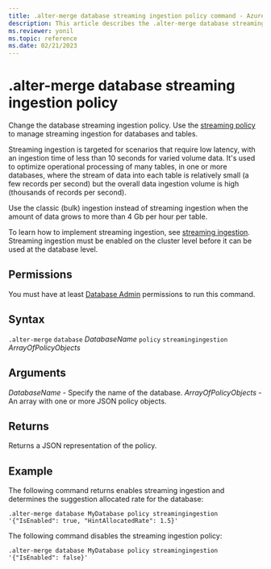 ```yaml
---
title: .alter-merge database streaming ingestion policy command - Azure Data Explorer
description: This article describes the .alter-merge database streaming ingestion policy command in Azure Data Explorer.
ms.reviewer: yonil
ms.topic: reference
ms.date: 02/21/2023
---
```

# .alter-merge database streaming ingestion policy

Change the database streaming ingestion policy. Use the [streaming policy](../management/streamingingestionpolicy.md) to manage streaming ingestion for databases and tables.  

Streaming ingestion is targeted for scenarios that require low latency, with an ingestion time of less than 10 seconds for varied volume data. It's used to optimize operational processing of many tables, in one or more databases, where the stream of data into each table is relatively small (a few records per second) but the overall data ingestion volume is high (thousands of records per second).

Use the classic (bulk) ingestion instead of streaming ingestion when the amount of data grows to more than 4 Gb per hour per table. 

To learn how to implement streaming ingestion, see [streaming ingestion](../../ingest-data-streaming.md). Streaming ingestion must be enabled on the cluster level before it can be used at the database level.

## Permissions

You must have at least [Database Admin](access-control/role-based-access-control.md) permissions to run this command.

## Syntax

`.alter-merge` `database` *DatabaseName* `policy` `streamingingestion` *ArrayOfPolicyObjects*

## Arguments

*DatabaseName* - Specify the name of the database. 
*ArrayOfPolicyObjects* - An array with one or more JSON policy objects.

## Returns

Returns a JSON representation of the policy.

## Example

The following command returns enables streaming ingestion and determines the suggestion allocated rate for the database:

```kusto
.alter-merge database MyDatabase policy streamingingestion 
'{"IsEnabled": true, "HintAllocatedRate": 1.5}'
```

The following command disables the streaming ingestion policy:

```kusto
.alter-merge database MyDatabase policy streamingingestion 
'{"IsEnabled": false}'
```

